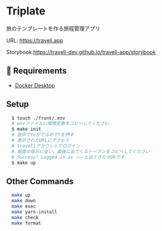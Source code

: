 # Triplate
旅のテンプレートを作る旅程管理アプリ

URL: https://traveli.app

Storybook:https://traveli-dev.github.io/traveli-app/storybook

## 🔑 Requirements
- [Docker Desktop](https://www.docker.com/products/docker-desktop)

## Setup
```sh
  $ touch ./front/.env
  # envファイルに環境変数をコピーしてください
  $ make init
  # 途中でYnがでるのでYを押す
  # 表示されたURLにアクセス
  # traveliアカウントでログイン
  # 画面の指示に従い，最後に出てくるトークンをコピペしてください
  # Success! Logged in as ~~~と出てきたらOKです
  $ make up
```

## Other Commands
```sh
  make up
  make down
  make exec
  make yarn-install
  make check
  make format
```
